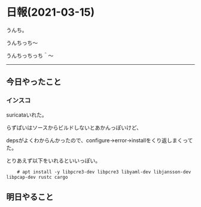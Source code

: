 # 日報(2021-03-15)

うんち。

うんちっち〜

うんちっちっち＾〜

---

## 今日やったこと

### インスコ

suricataいれた。

らずぱいはソースからビルドしないとあかんっぽいけど、

depsがよくわからんかったので、configure->error->installをくり返しまくってた。

とりあえず以下をいれるといいっぽい。

```shell
	# apt install -y libpcre3-dev libpcre3 libyaml-dev libjansson-dev libpcap-dev rustc cargo
```

## 明日やること
